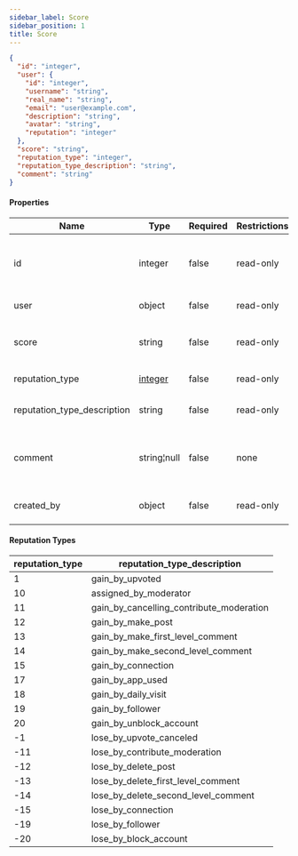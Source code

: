 ```yaml
---
sidebar_label: Score
sidebar_position: 1
title: Score
---
```


```json
{
  "id": "integer",
  "user": {
    "id": "integer",
    "username": "string",
    "real_name": "string",
    "email": "user@example.com",
    "description": "string",
    "avatar": "string",
    "reputation": "integer"
  },
  "score": "string",
  "reputation_type": "integer",
  "reputation_type_description": "string",
  "comment": "string"
}

```

#### Properties

| Name                        | Type        | Required | Restrictions | Description                                              |
|-----------------------------|-------------|----------|--------------|----------------------------------------------------------|
| id                          | integer     | false    | read-only    | A unique integer value identifying this score            |
| user                        | object      | false    | read-only    | The [user](/docs/apireference/v2/schemas/user) object    |
| score                       | string      | false    | read-only    | Positive or negative integer value                       |
| reputation_type             | [integer](/docs/apireference/v2/schemas/score#reputation-types) | false    | read-only    | Integer code                                             |
| reputation_type_description | string      | false    | read-only    | String description of the code                           |
| comment                     | string¦null | false    | none         | Custom comment for this score variation                  |
| created_by                  | object      | false    | read-only    | The moderator [user](/docs/apireference/v2/schemas/user) |

#### Reputation Types

| reputation_type | reputation_type_description              |
|-----------------|------------------------------------------|
| 1               | gain_by_upvoted                          |
| 10              | assigned_by_moderator                    |
| 11              | gain_by_cancelling_contribute_moderation |
| 12              | gain_by_make_post                        |
| 13              | gain_by_make_first_level_comment         |
| 14              | gain_by_make_second_level_comment        |
| 15              | gain_by_connection                       |
| 17              | gain_by_app_used                         |
| 18              | gain_by_daily_visit                      |
| 19              | gain_by_follower                         |
| 20              | gain_by_unblock_account                  |
| -1              | lose_by_upvote_canceled                  |
| -11             | lose_by_contribute_moderation            |
| -12             | lose_by_delete_post                      |
| -13             | lose_by_delete_first_level_comment       |
| -14             | lose_by_delete_second_level_comment      |
| -15             | lose_by_connection                       |
| -19             | lose_by_follower                         |
| -20             | lose_by_block_account                    |
